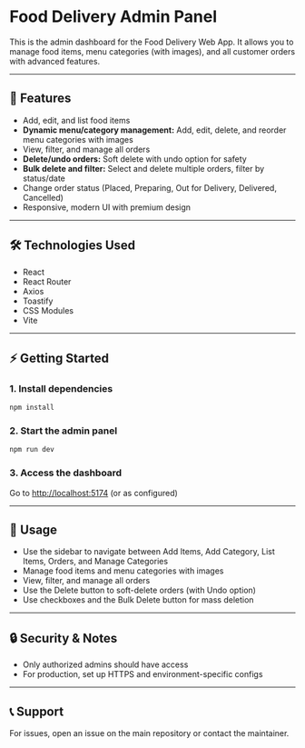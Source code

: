 # Food Delivery Admin Panel

This is the admin dashboard for the Food Delivery Web App. It allows you to manage food items, menu categories (with images), and all customer orders with advanced features.

---

## 🚀 Features

- Add, edit, and list food items
- **Dynamic menu/category management:** Add, edit, delete, and reorder menu categories with images
- View, filter, and manage all orders
- **Delete/undo orders:** Soft delete with undo option for safety
- **Bulk delete and filter:** Select and delete multiple orders, filter by status/date
- Change order status (Placed, Preparing, Out for Delivery, Delivered, Cancelled)
- Responsive, modern UI with premium design

---

## 🛠️ Technologies Used
- React
- React Router
- Axios
- Toastify
- CSS Modules
- Vite

---

## ⚡ Getting Started

### 1. Install dependencies
```bash
npm install
```

### 2. Start the admin panel
```bash
npm run dev
```

### 3. Access the dashboard
Go to [http://localhost:5174](http://localhost:5174) (or as configured)

---

## 🌟 Usage
- Use the sidebar to navigate between Add Items, Add Category, List Items, Orders, and Manage Categories
- Manage food items and menu categories with images
- View, filter, and manage all orders
- Use the Delete button to soft-delete orders (with Undo option)
- Use checkboxes and the Bulk Delete button for mass deletion

---

## 🔒 Security & Notes
- Only authorized admins should have access
- For production, set up HTTPS and environment-specific configs

---

## 📞 Support
For issues, open an issue on the main repository or contact the maintainer.
